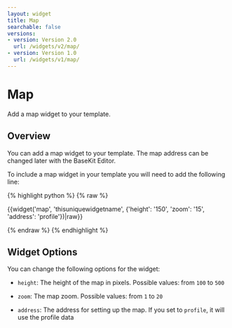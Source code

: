 ```yaml
---
layout: widget
title: Map
searchable: false
versions:
- version: Version 2.0
  url: /widgets/v2/map/
- version: Version 1.0
  url: /widgets/v1/map/
---
```


# Map

Add a map widget to your template.

## Overview

You can add a map widget to your template. The map address can be changed later with the BaseKit Editor.

To include a map widget in your template you will need to add the following line:

{% highlight python %}
{% raw %}

{{widget('map', 'thisuniquewidgetname', {'height': '150', 'zoom': '15', 'address': 'profile'})|raw}}

{% endraw %}
{% endhighlight %}

## Widget Options
You can change the following options for the widget:

* `height`: The height of the map in pixels. Possible values: from `100` to `500`

* `zoom`: The map zoom. Possible values: from `1` to `20`

* `address`: The address for setting up the map. If you set to `profile`, it will use the profile data
